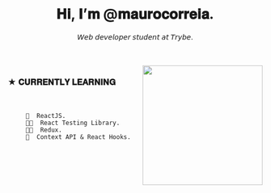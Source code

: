   <h1 align="center"> 𝐇𝐢, 𝐈’𝐦 @𝐦𝐚𝐮𝐫𝐨𝐜𝐨𝐫𝐫𝐞𝐢𝐚. </h1>
  <p  align="center">𝘞𝘦𝘣 𝘥𝘦𝘷𝘦𝘭𝘰𝘱𝘦𝘳 𝘴𝘵𝘶𝘥𝘦𝘯𝘵 𝘢𝘵 𝘛𝘳𝘺𝘣𝘦. </p>    
<br> </br>
<img align="right" height="237" src="https://i.kym-cdn.com/photos/images/newsfeed/001/164/611/8d0.gif">
  
###  ★ 𝐂𝐔𝐑𝐑𝐄𝐍𝐓𝐋𝐘 𝐋𝐄𝐀𝐑𝐍𝐈𝐍𝐆 <br> </br>
          ⠀⠀⠀
         🧠  ReactJS.
         🐱‍👤  React Testing Library.
         🐱‍🐉  Redux.
         🍨  Context API & React Hooks.
          ⠀⠀⠀

